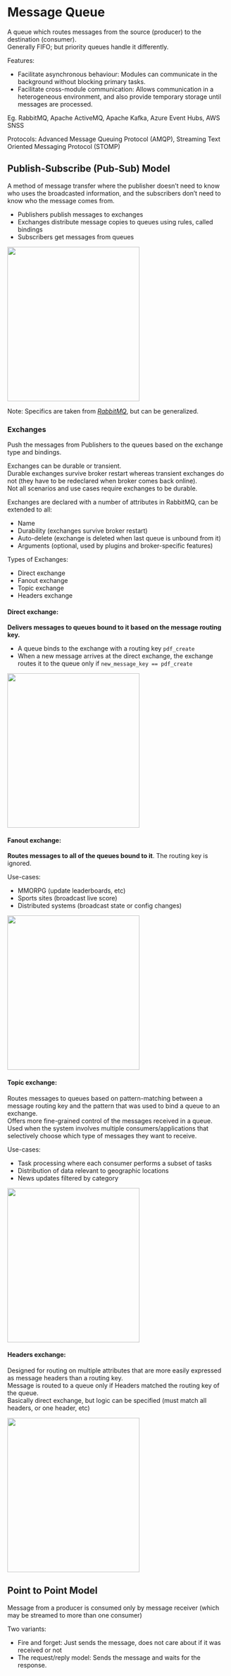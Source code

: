# Message Queue
A queue which routes messages from the source (producer) to the destination (consumer).  
Generally FIFO; but priority queues handle it differently.  

Features:
- Facilitate asynchronous behaviour: Modules can communicate in the background without blocking primary tasks.
- Facilitate cross-module communication: Allows communication in a heterogeneous environment, and also provide temporary storage until messages are processed.

Eg. RabbitMQ, Apache ActiveMQ, Apache Kafka, Azure Event Hubs, AWS SNSS

Protocols: Advanced Message Queuing Protocol (AMQP), Streaming Text Oriented Messaging Protocol (STOMP)

## Publish-Subscribe (Pub-Sub) Model
A method of message transfer where the publisher doesn’t need to know who uses the broadcasted information, and the subscribers don’t need to know who the message comes from.  

- Publishers publish messages to exchanges 
- Exchanges distribute message copies to queues using rules, called bindings
- Subscribers get messages from queues

<img src="https://user-images.githubusercontent.com/45961072/115385203-80821400-a1f5-11eb-88af-a00276116e07.png" height="350px" width="300px"></img>  

Note: Specifics are taken from [_RabbitMQ_](https://www.rabbitmq.com/tutorials/amqp-concepts.html), but can be generalized.

### Exchanges 
Push the messages from Publishers to the queues based on the exchange type and bindings.  

Exchanges can be durable or transient.  
Durable exchanges survive broker restart whereas transient exchanges do not (they have to be redeclared when broker comes back online).  
Not all scenarios and use cases require exchanges to be durable.

Exchanges are declared with a number of attributes in RabbitMQ, can be extended to all:
- Name
- Durability (exchanges survive broker restart)
- Auto-delete (exchange is deleted when last queue is unbound from it)
- Arguments (optional, used by plugins and broker-specific features)

Types of Exchanges:
- Direct exchange
- Fanout exchange
- Topic exchange
- Headers exchange

#### Direct exchange:
**Delivers messages to queues bound to it based on the message routing key.**  
- A queue binds to the exchange with a routing key `pdf_create`
- When a new message arrives at the direct exchange, the exchange routes it to the queue only if `new_message_key == pdf_create`  

<img src="https://user-images.githubusercontent.com/45961072/115385439-c5a64600-a1f5-11eb-8eda-9e488307a634.png" height="350px" width="300px"></img>  

#### Fanout exchange:
**Routes messages to all of the queues bound to it**. The routing key is ignored.  

Use-cases:  
- MMORPG (update leaderboards, etc)
- Sports sites (broadcast live score)
- Distributed systems (broadcast state or config changes)

<img src="https://user-images.githubusercontent.com/45961072/115385487-d2c33500-a1f5-11eb-8024-2910f83e2a2f.png" height="350px" width="300px"></img>  

#### Topic exchange:
Routes messages to queues based on pattern-matching between a message routing key and the pattern that was used to bind a queue to an exchange.  
Offers more fine-grained control of the messages received in a queue.  
Used when the system involves multiple consumers/applications that selectively choose which type of messages they want to receive.  

Use-cases:
- Task processing where each consumer performs a subset of tasks
- Distribution of data relevant to geographic locations
- News updates filtered by category

<img src="https://user-images.githubusercontent.com/45961072/115385402-b9ba8400-a1f5-11eb-9096-0917a6c9089c.png" height="350px" width="300px"></img>  


#### Headers exchange:
Designed for routing on multiple attributes that are more easily expressed as message headers than a routing key.  
Message is routed to a queue only if Headers matched the routing key of the queue.  
Basically direct exchange, but logic can be specified (must match all headers, or one header, etc)

<img src="https://user-images.githubusercontent.com/45961072/115385537-df478d80-a1f5-11eb-9c70-e3513fd1ba61.png" height="350px" width="300px"></img>  

## Point to Point Model
Message from a producer is consumed only by message receiver (which may be streamed to more than one consumer)  

Two variants:
- Fire and forget: Just sends the message, does not care about if it was received or not
- The request/reply model: Sends the message and waits for the response.
